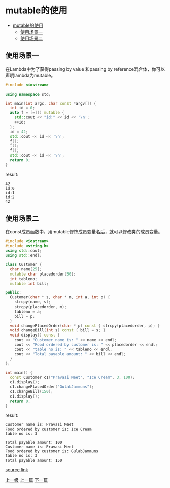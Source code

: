 # mutable的使用

<!-- @import "[TOC]" {cmd="toc" depthFrom=1 depthTo=6 orderedList=false} -->
<!-- code_chunk_output -->

* [mutable的使用](#mutable的使用)
	* [使用场景一](#使用场景一)
	* [使用场景二](#使用场景二)

<!-- /code_chunk_output -->

## 使用场景一

在Lambda中为了获得passing by value 和passing by reference混合体，你可以声明lambda为mutable。
```c++
#include <iostream>

using namespace std;

int main(int argc, char const *argv[]) {
  int id = 0;
  auto f = [=]() mutable {
    std::cout << "id:" << id << '\n';
    ++id;
  };
  id = 42;
  std::cout << id << '\n';
  f();
  f();
  f();
  std::cout << id << '\n';
  return 0;
}
```
result:
```
42
id:0
id:1
id:2
42
```

## 使用场景二
在const成员函数中，用mutable修饰成员变量名后，就可以修改类的成员变量。

```c++
#include <iostream>
#include <string.h>
using std::cout;
using std::endl;

class Customer {
  char name[25];
  mutable char placedorder[50];
  int tableno;
  mutable int bill;

public:
  Customer(char * s, char * m, int a, int p) {
    strcpy(name, s);
    strcpy(placedorder, m);
    tableno = a;
    bill = p;
  }
  void changePlacedOrder(char * p) const { strcpy(placedorder, p); }
  void changeBill(int s) const { bill = s; }
  void display() const {
    cout << "Customer name is: " << name << endl;
    cout << "Food ordered by customer is: " << placedorder << endl;
    cout << "table no is: " << tableno << endl;
    cout << "Total payable amount: " << bill << endl;
  }
};

int main() {
  const Customer c1("Pravasi Meet", "Ice Cream", 3, 100);
  c1.display();
  c1.changePlacedOrder("GulabJammuns");
  c1.changeBill(150);
  c1.display();
  return 0;
}
```

result:
```
Customer name is: Pravasi Meet
Food ordered by customer is: Ice Cream
table no is: 3

Total payable amount: 100
Customer name is: Pravasi Meet
Food ordered by customer is: GulabJammuns
table no is: 3
Total payable amount: 150
```
[source link](http://www.geeksforgeeks.org/c-mutable-keyword/)

[上一级](README.md)
[上一篇](multiThread.md)
[下一篇](myString.md)
